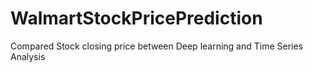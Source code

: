 # WalmartStockPricePrediction
Compared Stock closing price between Deep learning and Time Series Analysis
